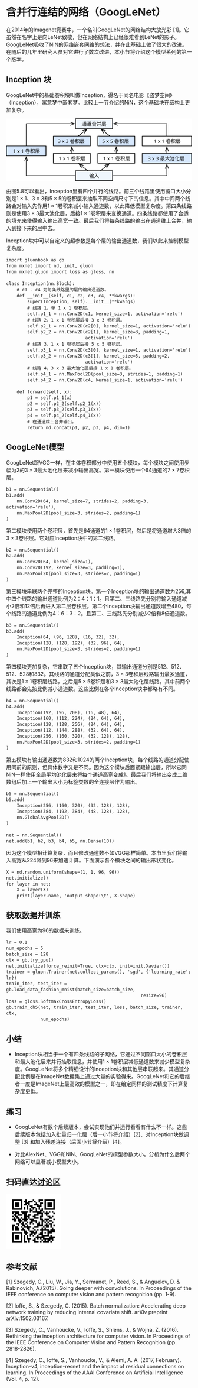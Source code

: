 # 含并行连结的网络（GoogLeNet）

在2014年的Imagenet竞赛中，一个名叫GoogLeNet的网络结构大放光彩 [1]。它虽然在名字上是向LeNet致敬，但在网络结构上已经很难看到LeNet的影子。GoogLeNet吸收了NiN的网络嵌套网络的想法，并在此基础上做了很大的改进。在随后的几年里研究人员对它进行了数次改进，本小节将介绍这个模型系列的第一个版本。

## Inception 块

GoogLeNet中的基础卷积块叫做Inception，得名于同名电影《盗梦空间》（Inception），寓意梦中嵌套梦。比较上一节介绍的NiN，这个基础块在结构上更加复杂。

![Inception块。](../img/inception.svg)

由图5.8可以看出，Inception里有四个并行的线路。前三个线路里使用窗口大小分别是$1\times 1$、$3\times 3$和$5\times 5$的卷积层来抽取不同空间尺寸下的信息。其中中间两个线路会对输入先作用$1\times 1$卷积来减小输入通道数，以此降低模型复杂度。第四条线路则是使用$3\times 3$最大池化层，后接$1\times 1$卷积层来变换通道。四条线路都使用了合适的填充来使得输入输出高宽一致。最后我们将每条线路的输出在通道维上合并，输入到接下来的层中去。

Inception块中可以自定义的超参数是每个层的输出通道数，我们以此来控制模型复杂度。

```{.python .input  n=1}
import gluonbook as gb
from mxnet import nd, init, gluon
from mxnet.gluon import loss as gloss, nn

class Inception(nn.Block):
    # c1 - c4 为每条线路里的层的输出通道数。
    def __init__(self, c1, c2, c3, c4, **kwargs):
        super(Inception, self).__init__(**kwargs)
        # 线路 1，单 1 x 1 卷积层。
        self.p1_1 = nn.Conv2D(c1, kernel_size=1, activation='relu')
        # 线路 2，1 x 1 卷积层后接 3 x 3 卷积层。
        self.p2_1 = nn.Conv2D(c2[0], kernel_size=1, activation='relu')
        self.p2_2 = nn.Conv2D(c2[1], kernel_size=3, padding=1,
                              activation='relu')
        # 线路 3，1 x 1 卷积层后接 5 x 5 卷积层。
        self.p3_1 = nn.Conv2D(c3[0], kernel_size=1, activation='relu')
        self.p3_2 = nn.Conv2D(c3[1], kernel_size=5, padding=2,
                              activation='relu')
        # 线路 4，3 x 3 最大池化层后接 1 x 1 卷积层。
        self.p4_1 = nn.MaxPool2D(pool_size=3, strides=1, padding=1)
        self.p4_2 = nn.Conv2D(c4, kernel_size=1, activation='relu')

    def forward(self, x):
        p1 = self.p1_1(x)
        p2 = self.p2_2(self.p2_1(x))
        p3 = self.p3_2(self.p3_1(x))
        p4 = self.p4_2(self.p4_1(x))
        # 在通道维上合并输出。
        return nd.concat(p1, p2, p3, p4, dim=1)
```

## GoogLeNet模型

GoogLeNet跟VGG一样，在主体卷积部分中使用五个模块，每个模块之间使用步幅为2的$3\times 3$最大池化层来减小输出高宽。第一模块使用一个64通道的$7\times 7$卷积层。

```{.python .input  n=2}
b1 = nn.Sequential()
b1.add(
    nn.Conv2D(64, kernel_size=7, strides=2, padding=3, activation='relu'),
    nn.MaxPool2D(pool_size=3, strides=2, padding=1)
)
```

第二模块使用两个卷积层，首先是64通道的$1\times 1$卷积层，然后是将通道增大3倍的$3\times 3$卷积层。它对应Inception块中的第二线路。

```{.python .input  n=3}
b2 = nn.Sequential()
b2.add(
    nn.Conv2D(64, kernel_size=1),
    nn.Conv2D(192, kernel_size=3, padding=1),
    nn.MaxPool2D(pool_size=3, strides=2, padding=1)
)
```

第三模块串联两个完整的Inception块。第一个Inception块的输出通道数为256,其中四个线路的输出通道比例为2：4：1：1。且第二、三线路先分别将输入通道减小2倍和12倍后再进入第二层卷积层。第二个Inception块输出通道数增至480，每个线路的通道比例为4：6：3：2。且第二、三线路先分别减少2倍和8倍通道数。

```{.python .input  n=4}
b3 = nn.Sequential()
b3.add(
    Inception(64, (96, 128), (16, 32), 32),
    Inception(128, (128, 192), (32, 96), 64),
    nn.MaxPool2D(pool_size=3, strides=2, padding=1)
)
```

第四模块更加复杂，它串联了五个Inception块，其输出通道分别是512、512、512、528和832。其线路的通道分配类似之前，$3\times 3$卷积层线路输出最多通道，其次是$1\times 1$卷积层线路，之后是$5\times 5$卷积层和$3\times 3$最大池化层线路。其中前两个线路都会先按比例减小通道数。这些比例在各个Inception块中都略有不同。

```{.python .input  n=5}
b4 = nn.Sequential()
b4.add(
    Inception(192, (96, 208), (16, 48), 64),
    Inception(160, (112, 224), (24, 64), 64),
    Inception(128, (128, 256), (24, 64), 64),
    Inception(112, (144, 288), (32, 64), 64),
    Inception(256, (160, 320), (32, 128), 128),
    nn.MaxPool2D(pool_size=3, strides=2, padding=1)
)
```

第五模块有输出通道数为832和1024的两个Inception块，每个线路的通道分配使用同前的原则，但具体数字又是不同。因为这个模块后面紧跟输出层，所以它同NiN一样使用全局平均池化层来将每个通道高宽变成1。最后我们将输出变成二维数组后加上一个输出大小为标签类数的全连接层作为输出。

```{.python .input  n=6}
b5 = nn.Sequential()
b5.add(
    Inception(256, (160, 320), (32, 128), 128),
    Inception(384, (192, 384), (48, 128), 128),
    nn.GlobalAvgPool2D()
)

net = nn.Sequential()
net.add(b1, b2, b3, b4, b5, nn.Dense(10))
```

因为这个模型相计算复杂，而且修改通道数不如VGG那样简单。本节里我们将输入高宽从224降到96来加速计算。下面演示各个模块之间的输出形状变化。

```{.python .input  n=7}
X = nd.random.uniform(shape=(1, 1, 96, 96))
net.initialize()
for layer in net:
    X = layer(X)
    print(layer.name, 'output shape:\t', X.shape)
```

## 获取数据并训练

我们使用高宽为96的数据来训练。

```{.python .input  n=8}
lr = 0.1
num_epochs = 5
batch_size = 128
ctx = gb.try_gpu()
net.initialize(force_reinit=True, ctx=ctx, init=init.Xavier())
trainer = gluon.Trainer(net.collect_params(), 'sgd', {'learning_rate': lr})
train_iter, test_iter = gb.load_data_fashion_mnist(batch_size=batch_size,
                                                   resize=96)
loss = gloss.SoftmaxCrossEntropyLoss()
gb.train_ch5(net, train_iter, test_iter, loss, batch_size, trainer, ctx,
             num_epochs)
```

## 小结

* Inception块相当于一个有四条线路的子网络，它通过不同窗口大小的卷积层和最大池化层来并行抽取信息，并使用$1\times 1$卷积层减低通道数来减少模型复杂度。GoogLeNet将多个精细设计的Inception块和其他层串联起来。其通道分配比例是在ImageNet数据集上通过大量的实验得来。GoogLeNet和它的后继者一度是ImageNet上最高效的模型之一，即在给定同样的测试精度下计算复杂度更低。

## 练习

* GoogLeNet有数个后续版本，尝试实现他们并运行看看有什么不一样。这些后续版本包括加入批量归一化层（后一小节将介绍）[2]、对Inception块做调整 [3] 和加入残差连接（后面小节将介绍）[4]。

* 对比AlexNet、VGG和NiN、GoogLeNet的模型参数大小。分析为什么后两个网络可以显著减小模型大小。

## 扫码直达[讨论区](https://discuss.gluon.ai/t/topic/1662)

![](../img/qr_googlenet-gluon.svg)

## 参考文献

[1] Szegedy, C., Liu, W., Jia, Y., Sermanet, P., Reed, S., & Anguelov, D. & Rabinovich, A.(2015). Going deeper with convolutions. In Proceedings of the IEEE conference on computer vision and pattern recognition (pp. 1-9).

[2] Ioffe, S., & Szegedy, C. (2015). Batch normalization: Accelerating deep network training by reducing internal covariate shift. arXiv preprint arXiv:1502.03167.

[3] Szegedy, C., Vanhoucke, V., Ioffe, S., Shlens, J., & Wojna, Z. (2016). Rethinking the inception architecture for computer vision. In Proceedings of the IEEE Conference on Computer Vision and Pattern Recognition (pp. 2818-2826).

[4] Szegedy, C., Ioffe, S., Vanhoucke, V., & Alemi, A. A. (2017, February). Inception-v4, inception-resnet and the impact of residual connections on learning. In Proceedings of the AAAI Conference on Artificial Intelligence (Vol. 4, p. 12).
